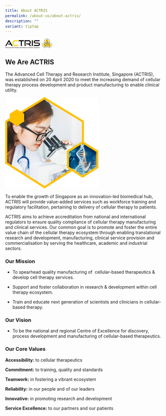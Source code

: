 ```yaml
---
title: About ACTRIS
permalink: /about-us/about-actris/
description: ""
variant: tiptap
---
```

<div class="isomer-image-wrapper">
<img style="width:150px" height="auto" width="100%" src="/images/About%20Us/actris-logo-1.png">
</div>
<h2>We Are ACTRIS</h2>
<p>The Advanced Cell Therapy and Research Institute, Singapore (ACTRIS),
was established on 20 April 2020 to meet the increasing demand of cellular
therapy process development and product manufacturing to enable clinical
utility.</p>
<div class="isomer-image-wrapper">
<img style="width:300px" height="auto" width="100%" src="/images/About%20Us/intro-pic-1.png">
</div>
<p>To enable the growth of Singapore as an innovation-led biomedical hub,
ACTRIS will provide value-added services such as workforce training and
regulatory facilitation, pertaining to delivery of cellular therapy to
patients.</p>
<p>ACTRIS aims to achieve accreditation from national and international regulators
to ensure quality compliance of cellular therapy manufacturing and clinical
services. Our common goal is to promote and foster the entire value chain
of the cellular therapy ecosystem through enabling translational research
and development, manufacturing, clinical service provision and commercialisation
by serving the healthcare, academic and industrial sectors.</p>
<h3>Our Mission</h3>
<ul>
<li>
<p>To spearhead quality manufacturing of&nbsp; cellular-based therapeutics
&amp; develop cell therapy services.</p>
</li>
<li>
<p>Support and foster collaboration in research &amp; development within
cell therapy ecosystem.</p>
</li>
<li>
<p>Train and educate next generation of scientists and clinicians in cellular-based
therapy.</p>
</li>
</ul>
<h3>Our Vision</h3>
<ul data-tight="true" class="tight">
<li>
<p>To be the national and regional Centre of Excellence for discovery, process
development and manufacturing of cellular-based therapeutics.</p>
</li>
</ul>
<h3>Our Core Values</h3>
<p><strong>Accessibility:</strong> to cellular therapeutics</p>
<p><strong>Commitment:</strong> to training, quality and standards</p>
<p><strong>Teamwork:</strong> in fostering a vibrant ecosystem</p>
<p><strong>Reliability:</strong> in our people and of our leaders</p>
<p><strong>Innovative:</strong> in promoting research and development</p>
<p><strong>Service Excellence:</strong> to our partners and our patients</p>